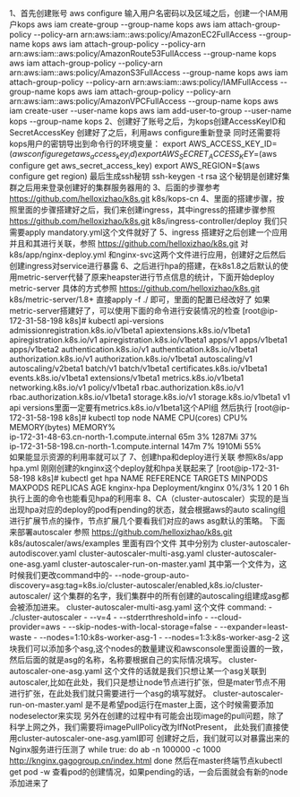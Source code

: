 1、首先创建账号
aws configure
输入用户名密码以及区域之后，创建一个IAM用户kops
aws iam create-group --group-name kops
aws iam attach-group-policy --policy-arn arn:aws:iam::aws:policy/AmazonEC2FullAccess --group-name kops
aws iam attach-group-policy --policy-arn arn:aws:iam::aws:policy/AmazonRoute53FullAccess --group-name kops
aws iam attach-group-policy --policy-arn arn:aws:iam::aws:policy/AmazonS3FullAccess --group-name kops
aws iam attach-group-policy --policy-arn arn:aws:iam::aws:policy/IAMFullAccess --group-name kops
aws iam attach-group-policy --policy-arn arn:aws:iam::aws:policy/AmazonVPCFullAccess --group-name kops
aws iam create-user --user-name kops
aws iam add-user-to-group --user-name kops --group-name kops
2、创建好了账号之后，为kops创建AccessKeyID和SecretAccessKey
创建好了之后，利用aws configure重新登录
同时还需要将kops用户的密钥导出到命令行的环境变量：
export AWS_ACCESS_KEY_ID=$(aws configure get aws_access_key_id)
export AWS_SECRET_ACCESS_KEY=$(aws configure get aws_secret_access_key)
export AWS_REGION=$(aws configure get region)
最后生成ssh秘钥
ssh-keygen -t rsa
这个秘钥是创建好集群之后用来登录创建好的集群服务器用的
3、后面的步骤参考
https://github.com/helloxizhao/k8s.git
k8s/kops-cn
4、里面的搭建步骤，按照里面的步骤搭建好之后，我们来创建ingress，其中ingress的搭建步骤参照
https://github.com/helloxizhao/k8s.git
k8s/ingress-controller/deploy
我们只需要apply  mandatory.yml这个文件就好了
5、ingress 搭建好之后创建一个应用并且和其进行关联，参照
https://github.com/helloxizhao/k8s.git
对k8s/app/nginx-deploy.yml 和nginx-svc这两个文件进行应用，创建好之后然后创建ingress对service进行暴露
6、之后进行hpa的搭建，在k8s1.8之后默认的使用metric-server代替了原来heapster进行节点信息的统计，下面开始deploy metric-server
具体的方式参照
https://github.com/helloxizhao/k8s.git
k8s/metric-server/1.8+
直接apply  -f ./ 即可，里面的配置已经改好了
如果metric-server搭建好了，可以使用下面的命令进行安装情况的检查
[root@ip-172-31-58-198 k8s]# kubectl api-versions
admissionregistration.k8s.io/v1beta1
apiextensions.k8s.io/v1beta1
apiregistration.k8s.io/v1
apiregistration.k8s.io/v1beta1
apps/v1
apps/v1beta1
apps/v1beta2
authentication.k8s.io/v1
authentication.k8s.io/v1beta1
authorization.k8s.io/v1
authorization.k8s.io/v1beta1
autoscaling/v1
autoscaling/v2beta1
batch/v1
batch/v1beta1
certificates.k8s.io/v1beta1
events.k8s.io/v1beta1
extensions/v1beta1
metrics.k8s.io/v1beta1
networking.k8s.io/v1
policy/v1beta1
rbac.authorization.k8s.io/v1
rbac.authorization.k8s.io/v1beta1
storage.k8s.io/v1
storage.k8s.io/v1beta1
v1
api versions里面一定要有metrics.k8s.io/v1beta1这个API组
然后执行
[root@ip-172-31-58-198 k8s]# kubectl  top node
NAME                                           CPU(cores)   CPU%      MEMORY(bytes)   MEMORY%   
ip-172-31-48-63.cn-north-1.compute.internal    65m          3%        1287Mi          37%       
ip-172-31-58-198.cn-north-1.compute.internal   147m         7%        1910Mi          55%       
如果能显示资源的利用率就可以了
7、创建hpa和deploy进行关联
参照k8s/app  hpa.yml
刚刚创建的knginx这个deploy就和hpa关联起来了
[root@ip-172-31-58-198 k8s]# kubectl get hpa
NAME         REFERENCE           TARGETS   MINPODS   MAXPODS   REPLICAS   AGE
knginx-hpa   Deployment/knginx   0%/3%     1         20        1          6h
执行上面的命令也能看见hpa的利用率
8、CA（cluster-autoscaler）实现的是当出现hpa对应的deploy的pod有pending的状态，就会根据aws的auto scaling组进行扩展节点的操作，节点扩展几个要看我们对应的aws asg默认的策略。
下面来部署autoscaler
参照
https://github.com/helloxizhao/k8s.git
k8s/autoscaler/aws/examples
里面有四个文件
其中分别为
cluster-autoscaler-autodiscover.yaml
cluster-autoscaler-multi-asg.yaml
cluster-autoscaler-one-asg.yaml
cluster-autoscaler-run-on-master.yaml
其中第一个文件为，这时候我们更改command中的- --node-group-auto-discovery=asg:tag=k8s.io/cluster-autoscaler/enabled,k8s.io/cluster-autoscaler/<YOUR CLUSTER NAME>
这个集群的名字，我们集群中的所有创建的autoscaling组建成asg都会被添加进来。
cluster-autoscaler-multi-asg.yaml
这个文件
command:
            - ./cluster-autoscaler
            - --v=4
            - --stderrthreshold=info
            - --cloud-provider=aws
            - --skip-nodes-with-local-storage=false
            - --expander=least-waste
            - --nodes=1:10:k8s-worker-asg-1
            - --nodes=1:3:k8s-worker-asg-2
这块我们可以添加多个asg,这个nodes的数量建议和awsconsole里面设置的一致，然后后面的就是asg的名称，名称要根据自己的实际情况填写。
cluster-autoscaler-one-asg.yaml
这个文件的话就是我们只想让某一个asg关联到autoscaler,比如在此处，我们只是想让node节点进行扩张，但是mater节点不用进行扩张，在此处我们就只需要进行一个asg的填写就好。
cluster-autoscaler-run-on-master.yaml
是不是希望pod运行在master上面，这个时候需要添加nodeselector来实现
另外在创建的过程中有可能会出现image的pull问题，除了科学上网之外，我们需要将imagePullPolicy改为IfNotPresent，
此处我们直接使用cluster-autoscaler-one-asg.yaml即可
创建好之后，我们就可以对暴露出来的Nginx服务进行压测了
while true:
do
ab -n 100000 -c 1000 http://knginx.gagogroup.cn/index.html
done
然后在master终端节点kubectl get pod -w
查看pod的创建情况，如果pending的话，一会后面就会有新的node添加进来了



